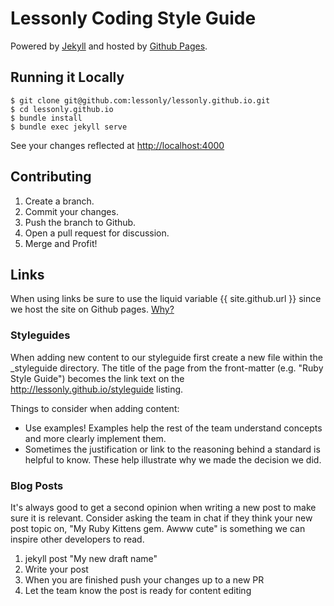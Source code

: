 # Lessonly Coding Style Guide

Powered by [Jekyll](https://github.com/jekyll/jekyll) and hosted by [Github Pages](https://pages.github.com/).

## Running it Locally

    $ git clone git@github.com:lessonly/lessonly.github.io.git
    $ cd lessonly.github.io
    $ bundle install
    $ bundle exec jekyll serve

See your changes reflected at <http://localhost:4000>

## Contributing

1. Create a branch.
2. Commit your changes.
3. Push the branch to Github.
4. Open a pull request for discussion.
5. Merge and Profit!

## Links

When using links be sure to use the liquid variable {{ site.github.url }} since we host the site on Github pages. [Why?](https://jekyllrb.com/docs/github-pages/#project-page-url-structure)

### Styleguides

When adding new content to our styleguide first create a new file within the _styleguide directory. The title of the page from the front-matter (e.g. "Ruby Style Guide") becomes the link text on the http://lessonly.github.io/styleguide listing.

Things to consider when adding content:
* Use examples! Examples help the rest of the team understand concepts and more clearly implement them.
* Sometimes the justification or link to the reasoning behind a standard is helpful to know. These help illustrate why we made the decision we did.

### Blog Posts

It's always good to get a second opinion when writing a new post to make sure it is relevant. Consider asking the team in chat if they think your new post topic on, "My Ruby Kittens gem. Awww cute" is something we can inspire other developers to read.

1. jekyll post "My new draft name"
2. Write your post
3. When you are finished push your changes up to a new PR
4. Let the team know the post is ready for content editing


